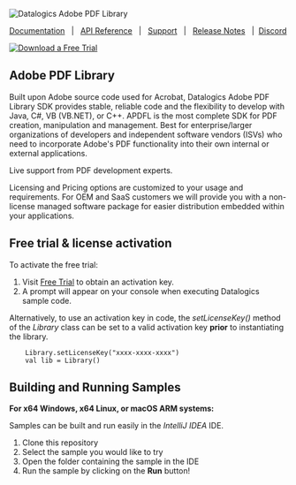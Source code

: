 ![Datalogics Adobe PDF Library](https://raw.github.com/datalogics/dl-icons/develop/DLBanner_Nuget.png)

[Documentation](https://dev.datalogics.com/adobe-pdf-library/java/getting-started) &nbsp; | &nbsp; [API Reference](https://docs.datalogics.com/apdfl18/Java/index.html) &nbsp; | &nbsp; [Support](https://www.datalogics.com/tech-support-pdfs/) &nbsp; | &nbsp; [Release Notes](https://dev.datalogics.com/adobe-pdf-library/release-notes) &nbsp; | &nbsp;[Discord](https://discord.gg/jNSHcSdRre)

[![Download a Free Trial](https://img.shields.io/badge/maven%20package-APDFL%20Free%20Trial-blue?style=plastic&logo=apachemaven)](https://central.sonatype.com/artifact/com.datalogics.pdfl/pdfl)

## Adobe PDF Library
Built upon Adobe source code used for Acrobat, Datalogics Adobe PDF Library SDK provides stable, reliable code and the flexibility to develop with Java, C#, VB (VB.NET), or C++. APDFL is the most complete SDK for PDF creation, manipulation and management. Best for enterprise/larger organizations of developers and independent software vendors (ISVs) who need to incorporate Adobe's PDF functionality into their own internal or external applications.

Live support from PDF development experts.

Licensing and Pricing options are customized to your usage and requirements. For OEM and SaaS customers we will provide you with a non-license managed software package for easier distribution embedded within your applications.

## Free trial & license activation

To activate the free trial:
1. Visit [Free Trial](https://www.datalogics.com/pdf-sdk-free-trial) to obtain an activation key.
2. A prompt will appear on your console when executing Datalogics sample code.

Alternatively, to use an activation key in code, the <em>setLicenseKey()</em> method of the <em>Library</em> class can be set to
a valid activation key <b>prior</b> to instantiating the library.
```
    Library.setLicenseKey("xxxx-xxxx-xxxx")
    val lib = Library()
```

## Building and Running Samples
**For x64 Windows, x64 Linux, or macOS ARM systems:**

Samples can be built and run easily in the *IntelliJ IDEA* IDE.

1. Clone this repository
2. Select the sample you would like to try
3. Open the folder containing the sample in the IDE
4. Run the sample by clicking on the **Run** button!

